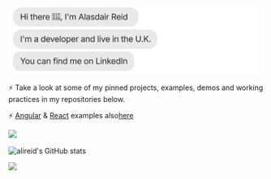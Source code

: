 [![](https://raw.githubusercontent.com/alireid/alireid/main/chat6.svg)](https://www.linkedin.com/in/alasdairreid/)

⚡ Take a look at some of my pinned projects, examples, demos and working practices in my repositories below.

⚡ <a href="https://github.com/alireid/NETAngular">Angular</a> & <a href="https://github.com/alireid/NET6ReactEcommerce">React</a> examples also<a href="https://github.com/alireid?tab=repositories">here</a> 

[![](https://img.shields.io/badge/-Alasdair%20Reid-blue?style=flat-square&logo=Linkedin&logoColor=white&link=https://www.linkedin.com/in/alasdairreid/)](https://www.linkedin.com/in/alasdairreid/)

![alireid's GitHub stats](https://github-readme-stats.vercel.app/api?username=alireid&show_icons=true&theme=dark)

<img src="https://github-readme-streak-stats.herokuapp.com?user=alireid&theme=dark" width="500">

